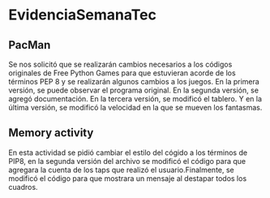 # EvidenciaSemanaTec
## PacMan
Se nos solicitó que se realizarán cambios necesarios a los códigos originales de Free Python Games para que estuvieran acorde de los términos PEP 8 y se realizarán algunos cambios a los juegos. En la primera versión, se puede observar el programa original. En la segunda versión, se agregó documentación. En la tercera versión, se modificó el tablero. Y en la última versión, se modificó la velocidad en la que se mueven los fantasmas. 


## Memory activity

En esta actividad se pidió cambiar el estilo del cógido a los términos de PIP8, en la segunda versión del archivo se modificó el código para que agregara la cuenta de los taps que realizó el usuario.Finalmente, se modificó el código para que mostrara un mensaje al destapar todos los cuadros.
